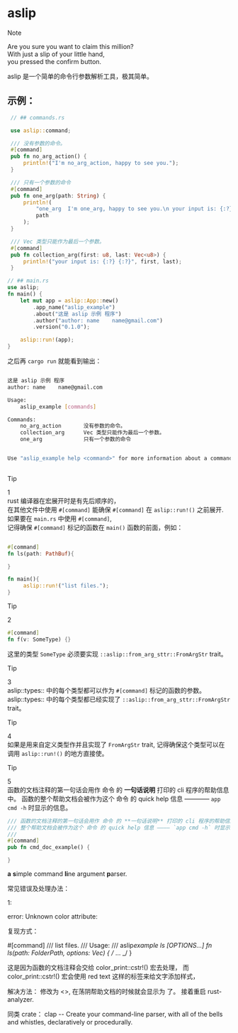 # **aslip**

> [!NOTE]
> Are you sure you want to claim this million?  
> With just a slip of your little hand,  
> you pressed the confirm button.

aslip 是一个简单的命令行参数解析工具，极其简单。

## 示例：

```rust
 // ## commands.rs

 use aslip::command;

 /// 没有参数的命令。
 #[command]
 pub fn no_arg_action() {
     println!("I'm no_arg_action, happy to see you.");
 }

 /// 只有一个参数的命令
 #[command]
 pub fn one_arg(path: String) {
     println!(
         "one_arg  I'm one_arg, happy to see you.\n your input is: {:?}",
         path
     );
 }

 /// Vec 类型只能作为最后一个参数。
 #[command]
 pub fn collection_arg(first: u8, last: Vec<u8>) {
     println!("your input is: {:?} {:?}", first, last);
 }
```

```rust
// ## main.rs
use aslip;
fn main() {
    let mut app = aslip::App::new()
        .app_name("aslip_example")
        .about("这是 aslip 示例 程序")
        .author("author: name    name@gmail.com")
        .version("0.1.0");

    aslip::run!(app);
}

```

之后再 `cargo run` 就能看到输出：

```sh

这是 aslip 示例 程序
author: name    name@gmail.com

Usage:
    aslip_example [commands]

Commands:
    no_arg_action       没有参数的命令。
    collection_arg      Vec 类型只能作为最后一个参数。
    one_arg             只有一个参数的命令


Use "aslip_example help <command>" for more information about a command.
        
```

> [!TIP]
> 1  
> rust 编译器在宏展开时是有先后顺序的，  
> 在其他文件中使用 `#[command]` 能确保 `#[command]` 在 `aslip::run!()` 之前展开.  
> 如果要在 `main.rs` 中使用 `#[command]`,  
> 记得确保 `#[command]` 标记的函数在 `main()` 函数的前面，例如：
>
> ```rust
>
> #[command]
> fn ls(path: PathBuf){
>
> }
>
> fn main(){
>      aslip::run!("list files.");
> }
> ```

> [!TIP]
> 2
>
> ```rust
> #[command]
> fn f(v: SomeType) {}
> ```
>
> 这里的类型 `SomeType` 必须要实现 `::aslip::from_arg_sttr::FromArgStr` trait。

> [!TIP]
> 3  
> aslip::types:: 中的每个类型都可以作为 `#[command]` 标记的函数的参数。  
> aslip::types:: 中的每个类型都已经实现了 `::aslip::from_arg_sttr::FromArgStr` trait。

> [!TIP]
> 4  
> 如果是用来自定义类型作并且实现了 `FromArgStr` trait, 记得确保这个类型可以在调用 `aslip::run!()` 的地方直接使。

> [!TIP]
> 5  
> 函数的文档注释的第一句话会用作 命令 的 **一句话说明** 打印的 cli 程序的帮助信息中。
> 函数的整个帮助文档会被作为这个 命令 的 quick help 信息 ———— `app cmd -h` 时显示的信息。
>
> ```rust
> /// 函数的文档注释的第一句话会用作 命令 的 **一句话说明** 打印的 cli 程序的帮助信息中。
> /// 整个帮助文档会被作为这个 命令 的 quick help 信息 ———— `app cmd -h` 时显示的信息。
> ///
> #[command]
> pub fn cmd_doc_example() {
>
> }
> ```

**a** **s**imple command **li**ne argument **p**arser.

常见错误及处理办法：

1:

error: Unknown color attribute:

复现方式：

#[command]
/// list files.
/// Usage:
/// aslip*example ls <PATH> [OPTIONS...]
fn ls(path: FolderPath, options: Vec<String>) { /* ... \_/ }

这是因为函数的文档注释会交给 color_print::cstr!() 宏去处理，
而 color_print::cstr!() 宏会使用 <red>red text</red> 这样的标签来给文字添加样式，

解决方法：
修改为 <<PATH>>,
在荡阴帮助文档的时候就会显示为 <PATH> 了。
接着重启 rust-analyzer.


同类 crate：
    clap -- Create your command-line parser, with all of the bells and whistles, declaratively or procedurally.